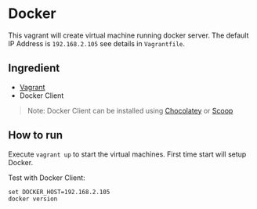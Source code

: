 # Docker

This vagrant will create virtual machine running docker server. The default IP Address is `192.168.2.105` see details in `Vagrantfile`.

## Ingredient

- [Vagrant](https://www.vagrantup.com/downloads)
- Docker Client

> Note: Docker Client can be installed using [Chocolatey](https://community.chocolatey.org/packages/docker) or [Scoop](https://scoop.sh/#/apps?q=docker&s=0&d=1&o=true)

## How to run

Execute `vagrant up` to start the virtual machines. First time start will setup Docker.

Test with Docker Client:

```console
set DOCKER_HOST=192.168.2.105
docker version
```
